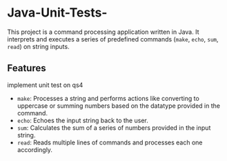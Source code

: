 # Java-Unit-Tests-


This project is a command processing application written in Java. It interprets and executes a series of predefined commands (`make`, `echo`, `sum`, `read`) on string inputs.

## Features
 implement unit test on qs4

- `make`: Processes a string and performs actions like converting to uppercase or summing numbers based on the datatype provided in the command.
- `echo`: Echoes the input string back to the user.
- `sum`: Calculates the sum of a series of numbers provided in the input string.
- `read`: Reads multiple lines of commands and processes each one accordingly.
